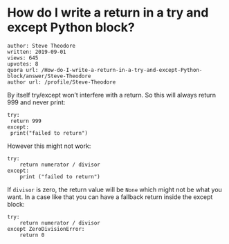 # How do I write a return in a try and except Python block?

	author: Steve Theodore
	written: 2019-09-01
	views: 645
	upvotes: 8
	quora url: /How-do-I-write-a-return-in-a-try-and-except-Python-block/answer/Steve-Theodore
	author url: /profile/Steve-Theodore


By itself try/except won’t interfere with a return. So this will always return 999 and never print:

    try: 
     return 999
    except:
     print("failed to return")

However this might not work:

    try:
    	return numerator / divisor
    except:
    	print ("failed to return")

If `divisor` is zero, the return value will be `None` which might not be what you want. In a case like that you can have a fallback return inside the except block:

    try:
    	return numerator / divisor
    except ZeroDivisionError:
    	return 0
